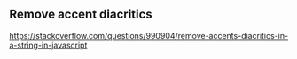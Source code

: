 ## Remove accent diacritics

https://stackoverflow.com/questions/990904/remove-accents-diacritics-in-a-string-in-javascript
